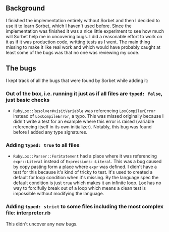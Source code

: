 ## Background

I finished the implementation entirely without Sorbet and then I decided to use it to learn Sorbet, which I haven't used before. Since the implementation was finished it was a nice little experiment to see how much will Sorbet help me in uncovering bugs. I did a reasonable effort to work on it as if it was production code, writting tests as I went. The main thing missing to make it like real work and which would have probably caught at least some of the bugs was that no one was reviewing my code.

## The bugs

I kept track of all the bugs that were found by Sorbet while adding it:

### Out of the box, i.e. running it just as if all files are `typed: false`, just basic checks

- `RubyLox::Resolver#visitVariable` was referencing `LoxCompilerError` instead of `LoxCompileError`, a typo. This was missed originally because I didn't write a test for an example where this error is raised (variable referencing itself in its own initializer). Notably, this bug was found before I added any type signatures.

### Adding `typed: true` to all files

- `RubyLox::Parser::ForStatement` had a place where it was referencing `expr::Literal` instead of `Expressions::Literal`. This was a bug caused by copy pasting form a place where `expr` was defined. I didn't have a test for this because it's kind of tricky to test. It's used to created a default for loop condition when it's missing. By the language spec the default condition is just `true` which makes it an infinite loop. Lox has no way to forcifully break out of a loop which means a clean test is impossible without modifying the language.

### Adding `typed: strict` to some files including the most complex file: interpreter.rb

This didn't uncover any new bugs.
